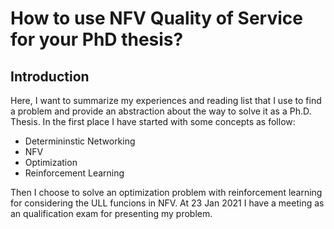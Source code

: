 # How to use NFV Quality of Service for your PhD thesis?

## Introduction

Here, I want to summarize my experiences and reading list that I use to find a problem and provide an abstraction about the way to solve it as a Ph.D. Thesis.
In the first place I have started with some concepts as follow:

- Determininstic Networking
- NFV
- Optimization
- Reinforcement Learning

Then I choose to solve an optimization problem with reinforcement learning for considering the ULL funcions in NFV.
At 23 Jan 2021 I have a meeting as an qualification exam for presenting my problem.
